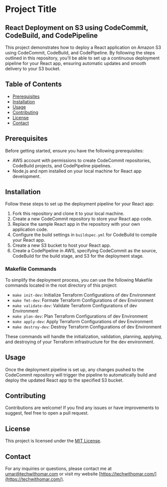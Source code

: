 # Project Title

## React Deployment on S3 using CodeCommit, CodeBuild, and CodePipeline

This project demonstrates how to deploy a React application on Amazon S3 using CodeCommit, CodeBuild, and CodePipeline. By following the steps outlined in this repository, you'll be able to set up a continuous deployment pipeline for your React app, ensuring automatic updates and smooth delivery to your S3 bucket.

## Table of Contents

- [Prerequisites](#prerequisites)
- [Installation](#installation)
- [Usage](#usage)
- [Contributing](#contributing)
- [License](#license)
- [Contact](#contact)

## Prerequisites

Before getting started, ensure you have the following prerequisites:

- AWS account with permissions to create CodeCommit repositories, CodeBuild projects, and CodePipeline pipelines.
- Node.js and npm installed on your local machine for React app development.

## Installation

Follow these steps to set up the deployment pipeline for your React app:

1. Fork this repository and clone it to your local machine.
2. Create a new CodeCommit repository to store your React app code.
3. Replace the sample React app in the repository with your own application code.
4. Configure the build settings in `buildspec.yml` for CodeBuild to compile your React app.
5. Create a new S3 bucket to host your React app.
6. Create a CodePipeline in AWS, specifying CodeCommit as the source, CodeBuild for the build stage, and S3 for the deployment stage.

### Makefile Commands

To simplify the deployment process, you can use the following Makefile commands located in the root directory of this project:

- `make init-dev`: Initialize Terraform Configurations of dev Environment
- `make fmt-dev`: Formate Terraform Configurations of dev Environment
- `make validate-dev`: Validate Terraform Configurations of dev Environment
- `make plan-dev`: Plan Terraform Configurations of dev Environment
- `make apply-dev`: Apply Terraform Configurations of dev Environment
- `make destroy-dev`: Destroy Terraform Configurations of dev Environment

These commands will handle the initialization, validation, planning, applying, and destroying of your Terraform infrastructure for the dev environment.


## Usage

Once the deployment pipeline is set up, any changes pushed to the CodeCommit repository will trigger the pipeline to automatically build and deploy the updated React app to the specified S3 bucket.

## Contributing

Contributions are welcome! If you find any issues or have improvements to suggest, feel free to open a pull request.

## License

This project is licensed under the [MIT License](LICENSE).

## Contact

For any inquiries or questions, please contact me at [umar@techwithomar.com](mailto:umar@techwithomar.com) or visit my website [https://techwithomar.com/](https://techwithomar.com/).
